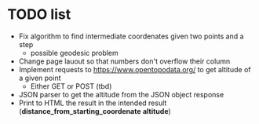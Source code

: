 # TODO list #

* Fix algorithm to find intermediate coordenates given two points and a step
  * possible geodesic problem
* Change page lauout so that numbers don't overflow their column
* Implement requests to https://www.opentopodata.org/ to get altitude of a given point
  * Either GET or POST (tbd)
* JSON parser to get the altitude from the JSON object response
* Print to HTML the result in the intended result (__distance_from_starting_coordenate__  __altitude__)
